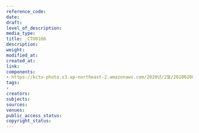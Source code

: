 ```yaml
---
reference_code: 
date: 
draft: 
level_of_description: 
media_type: 
title: _CTU0166
description: 
weight: 
modified_at: 
created_at: 
link: 
components:
- https://kctu-photo.s3.ap-northeast-2.amazonaws.com/2020년/2월/20200208_문중원열사+진상규명·책임자+처벌+및+한국마사회+적폐청산을+위한+전국노동자대회/_CTU0166.jpg
tags:
- 
creators: 
subjects: 
sources: 
venues: 
public_access_status: 
copyright_status: 
---
```

